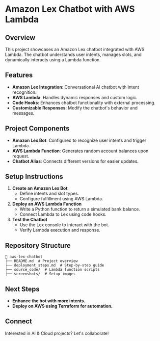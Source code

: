 # Amazon Lex Chatbot with AWS Lambda

## Overview
This project showcases an Amazon Lex chatbot integrated with AWS Lambda. The chatbot understands user intents, manages slots, and dynamically interacts using a Lambda function.

## Features
- **Amazon Lex Integration**: Conversational AI chatbot with intent recognition.
- **AWS Lambda**: Handles dynamic responses and custom logic.
- **Code Hooks**: Enhances chatbot functionality with external processing.
- **Customizable Responses**: Modify the chatbot's behavior and messages.

## Project Components
- **Amazon Lex Bot**: Configured to recognize user intents and trigger Lambda.
- **AWS Lambda Function**: Generates random account balances upon request.
- **Chatbot Alias**: Connects different versions for easier updates.

## Setup Instructions
1. **Create an Amazon Lex Bot**
   - Define intents and slot types.
   - Configure fulfillment using AWS Lambda.
2. **Deploy an AWS Lambda Function**
   - Write a Python function to return a simulated bank balance.
   - Connect Lambda to Lex using code hooks.
3. **Test the Chatbot**
   - Use the Lex console to interact with the bot.
   - Verify Lambda execution and response.

## Repository Structure
```
📂 aws-lex-chatbot
├── README.md  # Project overview
├── deployment_steps.md  # Step-by-step guide
├── source_code/  # Lambda function scripts
├── screenshots/  # Setup images 
```

## Next Steps
- **Enhance the bot with more intents.**
- **Deploy on AWS using Terraform for automation.**

## Connect
Interested in AI & Cloud projects? Let's collaborate!
